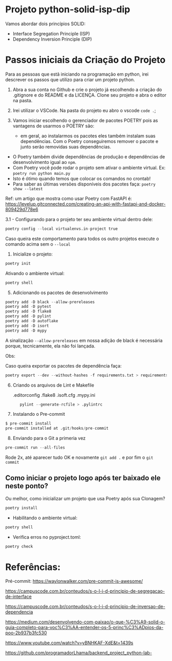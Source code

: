# Projeto python-solid-isp-dip

Vamos abordar dois princípios SOLID:

- Interface Segregation Principle (ISP)
- Dependency Inversion Principle (DIP)

# Passos iniciais da Criação do Projeto

Para as pessoas que estã iniciando na programação em python, irei descrever os passos que utilizo para criar um projeto python.

1. Abra a sua conta no Github e crie o projeto já escolhendo a criação do
.gitignore e do README e da LICENÇA. Clone seu projeto e abra o editor na
pasta.

2. Irei utilizar o VSCode. Na pasta do projeto eu abro o vscode `code .`;
3. Vamos iniciar escolhendo o gerenciador de pacotes POETRY pois as vantagens de usarmos o POETRY são:
   - em geral, ao instalarmos os pacotes eles também instalam suas dependências.
  Com o Poetry conseguiremos remover o pacote e junto serão removidas suas dependências.
  - O Poetry também divide dependências de produção e dependências de desenvolvimento igual ao `npm`.
  - Com Poetry você pode rodar o projeto sem ativar o ambiente virtual. Ex: `poetry run python main.py`
  - Isto é ótimo quando temos que colocar os comandos no crontab!
  - Para saber as últimas versões disponíveis dos pacotes faça: `poetry show --latest`

Ref: um artigo que mostra como usar Poetry com FastAPI é: https://levelup.gitconnected.com/creating-an-api-with-fastapi-and-docker-809429d778e6

3.1 - Configurando para o projeto ter seu ambiente virtual dentro dele:

```s
poetry config --local virtualenvs.in-project true
```
Caso queira este comportamento para todos os outro projetos execute o comando acima sem o `--local`

1. Inicialize o projeto:

```s
poetry init
```

Ativando o ambiente virtual:

```s
poetry shell
```

5. Adicionando os pacotes de desenvolvimento

```s
poetry add -D black --allow-prereleases
poetry add -D pytest
poetry add -D flake8
poetry add -D pylint
poetry add -D autoflake
poetry add -D isort
poetry add -D mypy
```

A sinalização `--allow-prereleases`  em nossa adição de black é necessária porque, tecnicamente, ela não foi lançada.

Obs:

Caso queira exportar os pacotes de dependência faça:

```s
poetry export --dev --without-hashes -f requirements.txt > requirements.txt
```

6. Criando os arquivos de Lint e Makefile

   .editorconfig
   .flake8
   .isoft.cfg
   .mypy.ini
   ```s
      pylint --generate-rcfile > .pylintrc
   ```

7. Instalando o Pre-commit

```s
$ pre-commit install
pre-commit installed at .git/hooks/pre-commit
```

8. Enviando para o Git a primeria vez

```s
pre-commit run --all-files
```

Rode 2x, até aparecer tudo OK e novamente `git add .`
e por fim o `git commit`

## Como iniciar o projeto logo após ter baixado ele neste ponto?

Ou melhor, como inicializar um projeto que usa Poetry após sua Clonagem?

```s
poetry install
```

- Habilitando o ambiente virtual:

```s
poetry shell
```

- Verifica erros no pyproject.toml:

```s
poetry check
```



# Referências:

Pré-commit: https://waylonwalker.com/pre-commit-is-awesome/

https://campuscode.com.br/conteudos/s-o-l-i-d-principio-de-segregacao-de-interface

https://campuscode.com.br/conteudos/s-o-l-i-d-principio-de-inversao-de-dependencia

https://medium.com/desenvolvendo-com-paixao/o-que-%C3%A9-solid-o-guia-completo-para-voc%C3%AA-entender-os-5-princ%C3%ADpios-da-poo-2b937b3fc530

https://www.youtube.com/watch?v=yBNHKAF-XdE&t=1439s

https://github.com/programadorLhama/backend_project_python-lab-
